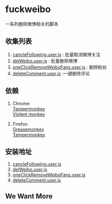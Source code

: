 # fuckweibo
一系列删除微博相关的脚本

## 收集列表
1. [cancleFollowing.user.js](https://github.com/willhunger/fuckweibo/blob/master/cancleFollowing.user.js) : 批量取消微博关注
2. [delWeibo.user.js](https://github.com/crane-yuan/delmyweibo) : 批量删除微博
3. [oneClickRemoveWeiboFans.user.js](https://github.com/catscarlet/oneClickRemoveWeiboFans) : 删除粉丝
4. [deleteComment.user.js](https://github.com/willhunger/fuckweibo/blob/master/deleteComment.user.js) :一键删除评论

## 依赖
1. Chrome:  
	[Tampermonkey](https://chrome.google.com/webstore/detail/tampermonkey/dhdgffkkebhmkfjojejmpbldmpobfkfo)  
	[Violent monkey](https://chrome.google.com/webstore/detail/violentmonkey/jinjaccalgkegednnccohejagnlnfdag)

2. Firefox:  
	[Greasemonkey](https://addons.mozilla.org/zh-CN/firefox/addon/greasemonkey/)  
	[Tampermonkey](https://addons.mozilla.org/zh-CN/firefox/addon/tampermonkey/)

## 安装地址
1. [cancleFollowing.user.js](https://greasyfork.org/zh-CN/scripts/31834)
2. [delWeibo.user.js](https://greasyfork.org/zh-CN/scripts/25697)
3. [oneClickRemoveWeiboFans.user.js](https://greasyfork.org/zh-CN/scripts/27750)
4. [deleteComment.user.js](https://greasyfork.org/zh-CN/scripts/31905)

## We Want More
